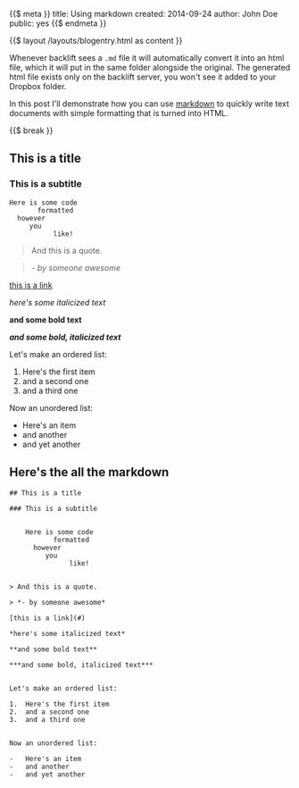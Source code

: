 {{$ meta }}
title: Using markdown
created: 2014-09-24
author: John Doe
public: yes
{{$ endmeta }}

{{$ layout /layouts/blogentry.html as content }}

Whenever backlift sees a `.md` file it will automatically convert it into an html file, which it will put in the same folder alongside the original. The generated html file exists only on the backlift server, you won't see it added to your Dropbox folder.

In this post I'll demonstrate how you can use [markdown](http://daringfireball.net/projects/markdown/syntax) to quickly write text documents with simple formatting that is turned into HTML.

{{$ break }}

## This is a title

### This is a subtitle 


    Here is some code
           formatted
      however
         you
               like!


> And this is a quote. 

> *- by someone awesome*

[this is a link](#)

*here's some italicized text*

**and some bold text**

***and some bold, italicized text***


Let's make an ordered list:

1.  Here's the first item
2.  and a second one
3.  and a third one


Now an unordered list:

-   Here's an item
-   and another
-   and yet another


## Here's the all the markdown


    ## This is a title

    ### This is a subtitle 


        Here is some code
               formatted
          however
             you
                   like!


    > And this is a quote. 

    > *- by someone awesome*

	[this is a link](#)

    *here's some italicized text*

    **and some bold text**

    ***and some bold, italicized text***


    Let's make an ordered list:

    1.  Here's the first item
    2.  and a second one
    3.  and a third one


    Now an unordered list:

    -   Here's an item
    -   and another
    -   and yet another



